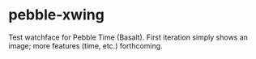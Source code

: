 # pebble-xwing
Test watchface for Pebble Time (Basalt). First iteration simply shows an image; more features (time, etc.) forthcoming.

